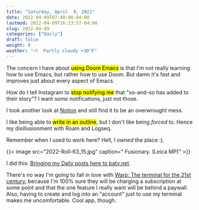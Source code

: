 ```yaml
---
title: "Saturday, April  9, 2022"
date: 2022-04-09T07:40:00-04:00
lastmod: 2022-04-09T16:13:57-04:00
slug: 2022-04-09
categories: ["Daily"]
draft: false
weight: 0
weather: "⛅️  Partly cloudy +30°F"
---
```


The concern I have about <mark>using Doom Emacs</mark> is that I'm not really learning how to use Emacs, but rather how to use Doom. But damn it's fast and improves just about every aspect of Emacs.

How do I tell Instagram to <mark>stop notifying me</mark> that "so-and-so has added to their story"? I want _some_ notifications, just not those.

I took another look at [Notion](https://notion.so) and still find it to be an overwrought mess.

I like being able to <mark>write in an outline</mark>, but I don't like being _forced_ to. Hence my disillusionment with Roam and Logseq.

Remember when I used to work here? Hell, I _owned_ the place :).

{{< image src="2022-Roll-63_15.jpg" caption=" Fusionary. (Leica MP)" >}}

I did this: [Bringing my Daily posts here to baty.net](https://baty.net/2022/bringing-my-daily-posts-here-to-baty.net/).

There's no way I'm going to fall in love with [Warp: The terminal for the 21st century](https://www.warp.dev/), because I'm 100% sure they will be charging a subscription at some point and that the one feature I really want will be behind a paywall. Also, having to create and log into an "account" just to use my terminal makes me uncomfortable. Cool app, though.

[//]: # "Exported with love from a post written in Org mode"
[//]: # "- https://github.com/kaushalmodi/ox-hugo"
